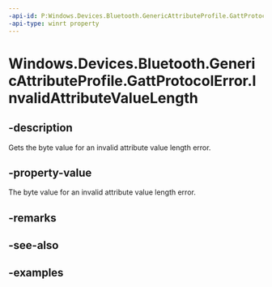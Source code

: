 ```yaml
---
-api-id: P:Windows.Devices.Bluetooth.GenericAttributeProfile.GattProtocolError.InvalidAttributeValueLength
-api-type: winrt property
---
```


<!-- Property syntax.
public byte InvalidAttributeValueLength { get; }
-->

# Windows.Devices.Bluetooth.GenericAttributeProfile.GattProtocolError.InvalidAttributeValueLength

## -description
Gets the byte value for an invalid attribute value length error.

## -property-value
The byte value for an invalid attribute value length error.

## -remarks

## -see-also

## -examples

